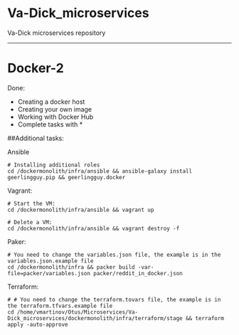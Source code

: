 # Va-Dick_microservices
Va-Dick microservices repository


---
# Docker-2
Done:
- Creating a docker host
- Creating your own image
- Working with Docker Hub
- Complete tasks with *

##Additional tasks:

Ansible
```
# Installing additional roles
cd /dockermonolith/infra/ansible && ansible-galaxy install geerlingguy.pip && geerlingguy.docker
```

Vagrant:
```
# Start the VM:
cd /dockermonolith/infra/ansible && vagrant up

# Delete a VM:
cd /dockermonolith/infra/ansible && vagrant destroy -f
```

Paker:
```
# You need to change the variables.json file, the example is in the variables.json.example file
cd /dockermonolith/infra && packer build -var-file=packer/variables.json packer/reddit_in_docker.json
```

Terraform:
```
# # You need to change the terraform.tovars file, the example is in the terraform.tfvars.example file
cd /home/vmartinov/Otus/Microservices/Va-Dick_microservices/dockermonolith/infra/terraform/stage && terraform apply -auto-approve
```
